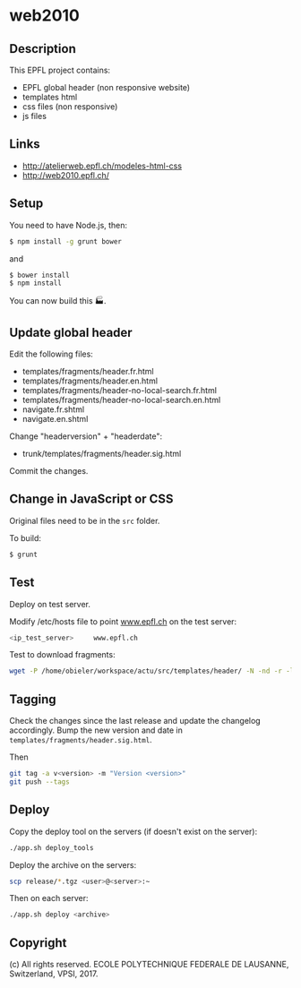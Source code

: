 web2010
=======

Description
-----------
This EPFL project contains:
  * EPFL global header (non responsive website)
  * templates html
  * css files (non responsive)
  * js files

Links
-----
  * http://atelierweb.epfl.ch/modeles-html-css
  * http://web2010.epfl.ch/

Setup
-----

You need to have Node.js, then:

```bash
$ npm install -g grunt bower
```

and

```bash
$ bower install
$ npm install
```

You can now build this :factory:.

Update global header
--------------------

Edit the following files:
* templates/fragments/header.fr.html
* templates/fragments/header.en.html
* templates/fragments/header-no-local-search.fr.html
* templates/fragments/header-no-local-search.en.html
* navigate.fr.shtml
* navigate.en.shtml

Change "headerversion" + "headerdate":
* trunk/templates/fragments/header.sig.html

Commit the changes.

Change in JavaScript or CSS
---------------------------

Original files need to be in the `src` folder.

To build:

```bash
$ grunt
```

Test
----
Deploy on test server.

Modify /etc/hosts file to point www.epfl.ch on the test server:
```bash
<ip_test_server>     www.epfl.ch
```

Test to download fragments:
```bash
wget -P /home/obieler/workspace/actu/src/templates/header/ -N -nd -r -l 1 http://www.epfl.ch/templates/fragments/download-me.html
```

Tagging
-------

Check the changes since the last release and update the changelog accordingly.
Bump the new version and date in `templates/fragments/header.sig.html`.

Then

```bash
git tag -a v<version> -m "Version <version>"
git push --tags
```

Deploy
------
Copy the deploy tool on the servers (if doesn't exist on the server):
```bash
./app.sh deploy_tools
```

Deploy the archive on the servers:
```bash
scp release/*.tgz <user>@<server>:~
```

Then on each server:
```bash
./app.sh deploy <archive>
```


Copyright
---------
(c) All rights reserved. ECOLE POLYTECHNIQUE FEDERALE DE LAUSANNE, Switzerland, VPSI, 2017.
